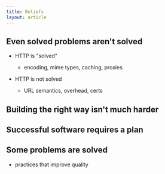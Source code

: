 ```yaml
---
title: Beliefs
layout: article
---
```


## Even solved problems aren't solved

* HTTP is "solved"
    * encoding, mime types, caching, proxies

* HTTP is not solved
    * URL semantics, overhead, certs


## Building the right way isn't much harder



## Successful software requires a plan


## Some problems are solved

* practices that improve quality